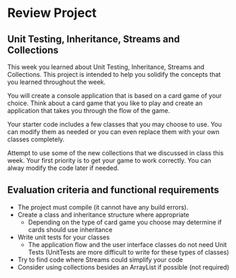 # Review Project 
## Unit Testing, Inheritance, Streams and Collections

This week you learned about Unit Testing, Inheritance, Streams and Collections. 
This project is intended to help you solidify the concepts that you learned
throughout the week.

You will create a console application that is based on a card game of your choice.
Think about a card game that you like to play and create an application that takes you through
the flow of the game.

Your starter code includes a few classes that you may choose to use. You can modify them as
needed or you can even replace them with your own classes completely.

Attempt to use some of the new collections that we discussed in class this week.
Your first priority is to get your game to work correctly. You can alway modify
the code later if needed.


## Evaluation criteria and functional requirements

* The project must compile (it cannot have any build errors).
* Create a class and inheritance structure where appropriate
  * Depending on the type of card game you choose may determine if cards should use inheritance
* Write unit tests for your classes
  * The application flow and the user interface classes do not need Unit Tests
    (UnitTests are more difficult to write for these types of classes)
* Try to find code where Streams could simplify your code
* Consider using collections besides an ArrayList if possible (not required)





